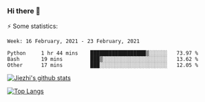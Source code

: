 ### Hi there 👋

⚡ Some statistics:

<!--START_SECTION:waka-->
```text
Week: 16 February, 2021 - 23 February, 2021

Python     1 hr 44 mins    ██████████████████▒░░░░░░   73.97 % 
Bash       19 mins         ███▒░░░░░░░░░░░░░░░░░░░░░   13.62 % 
Other      17 mins         ███░░░░░░░░░░░░░░░░░░░░░░   12.05 % 
```
<!--END_SECTION:waka-->

[![Jiezhi's github stats](https://github-readme-stats.vercel.app/api?username=Jiezhi&show_icons=true)](https://github.com/Jiezhi/github-readme-stats)

[![Top Langs](https://github-readme-stats.vercel.app/api/top-langs/?username=Jiezhi&hide=javascript,html)](https://github.com/Jiezhi/github-readme-stats)
<!--
**Jiezhi/Jiezhi** is a ✨ _special_ ✨ repository because its `README.md` (this file) appears on your GitHub profile.

Here are some ideas to get you started:

- 🔭 I’m currently working on ...
- 🌱 I’m currently learning ...
- 👯 I’m looking to collaborate on ...
- 🤔 I’m looking for help with ...
- 💬 Ask me about ...
- 📫 How to reach me: ...
- 😄 Pronouns: ...
- ⚡ Fun fact: ...
-->

